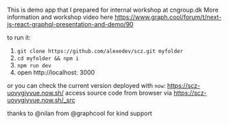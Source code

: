 This is demo app that I prepared for internal workshop at cngroup.dk
More information and workshop video here https://www.graph.cool/forum/t/next-js-react-graphql-presentation-and-demo/90

to run it:

1. `git clone https://github.com/alexedev/scz.git myfolder`
2. `cd myfolder && npm i`
3. `npm run dev`
4. open http://localhost: 3000

or you can check the current version deployed with `now`: https://scz-uovygiyvue.now.sh/
access source code from browser via https://scz-uovygiyvue.now.sh/_src

thanks to @nilan from  @graphcool for kind support


